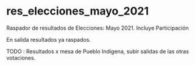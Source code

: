 # res_elecciones_mayo_2021
Raspador de resultados de Elecciones: Mayo 2021. Incluye Participación

En salida resultados ya raspados. 

TODO : Resultados x mesa de Pueblo Indígena, subir salidas de las otras votaciones.
